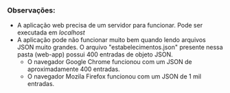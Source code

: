 ### Observações:
 - A aplicação web precisa de um servidor para funcionar. Pode ser executada em *localhost*
 - A aplicação pode não funcionar muito bem quando lendo arquivos JSON muito grandes. O arquivo "estabelecimentos.json" presente nessa pasta (web-app) possui 400 entradas de objeto JSON.
 	- O navegador Google Chrome funcionou com um JSON de aproximadamente 400 entradas.
	- O navegador Mozila Firefox funcionou com um JSON de 1 mil entradas.
